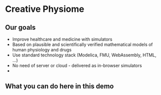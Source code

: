 <div class="w3-center">

# Creative Physiome
</div>

## Our goals

* Improve healthcare and medicine with simulators
* Based on plausible and scientifically verified mathematical models of human physiology and drugs
* Use standard technology stack (Modelica, FMU, WebAssembly, HTML, ...)
* No need of server or cloud - delivered as in-browser simulators
* 


## What you can do here in this demo

<bdl-carousel images="navigationleft.gif|navigationbottom.gif|simulatorstartstop.gif|3dstructure.gif" infos="Each topic contains introductory page and simulation/animation page. Navigate using panel| Got to previous or next page using buttons below each page. | Start/stop simulator with buttons. A step can be done as well|3D macromolecular structure can be viewed by clicking and dragging in interactive image" interval="20"></bdl-carousel>





